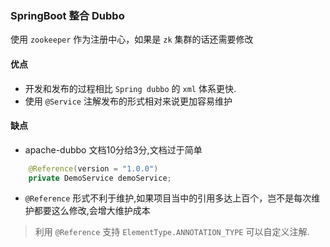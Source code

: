 ### SpringBoot 整合 Dubbo

使用 `zookeeper` 作为注册中心，如果是 `zk` 集群的话还需要修改

#### 优点

*   开发和发布的过程相比 `Spring dubbo` 的 `xml` 体系更快.
*   使用 `@Service` 注解发布的形式相对来说更加容易维护


#### 缺点

*   apache-dubbo 文档10分给3分,文档过于简单

```java
    @Reference(version = "1.0.0")
    private DemoService demoService;
```

*   `@Reference` 形式不利于维护,如果项目当中的引用多达上百个，岂不是每次维护都要这么修改,会增大维护成本

> 利用 `@Reference` 支持 `ElementType.ANNOTATION_TYPE` 可以自定义注解.